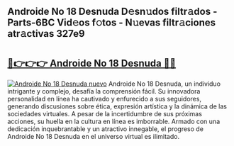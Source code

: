 ## Androide No 18 Desnuda D𝚎sn𝚞dos filtr𝚊dos - Parts-6BC Vid𝚎os f𝚘tos - N𝚞evas filtr𝚊ciones atr𝚊ctivas 327e9

# <h2><a href="http://mb95u0e.tromn.icu/?c=Androide+No+18+Desnuda">🔗👉👉👉 Androide No 18 Desnuda 🔗🔗</a></h2>

[![Androide No 18 Desnuda nuevo](https://i.imgur.com/pEAQMta.gif)](http://mb95u0e.tromn.icu/?c=Androide+No+18+Desnuda)
Androide No 18 Desnuda, un individuo intrigante y complejo, desafía la comprensión fácil. Su innovadora personalidad en línea ha cautivado y enfurecido a sus seguidores, generando discusiones sobre ética, expresión artística y la dinámica de las sociedades virtuales. A pesar de la incertidumbre de sus próximas acciones, su huella en la cultura en línea es imborrable. Armado con una dedicación inquebrantable y un atractivo innegable, el progreso de Androide No 18 Desnuda en el universo virtual es ilimitado.
